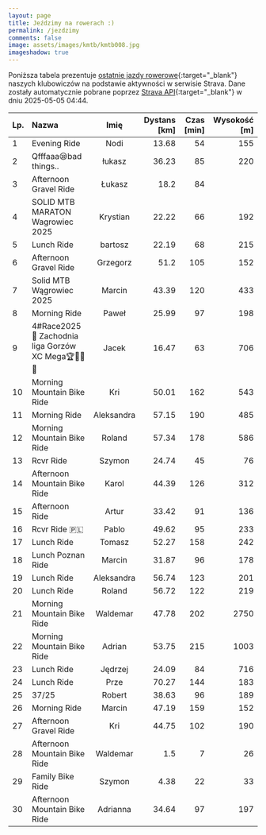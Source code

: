 ```yaml
---
layout: page
title: Jeździmy na rowerach :)
permalink: /jezdzimy
comments: false
image: assets/images/kmtb/kmtb008.jpg
imageshadow: true
---
```


Poniższa tabela prezentuje [ostatnie jazdy rowerowe](https://www.strava.com/clubs/336381){:target="_blank"} naszych klubowiczów na podstawie aktywności w serwisie Strava. Dane zostały automatycznie pobrane poprzez [Strava API](https://developers.strava.com/docs/reference/#api-Clubs-getClubActivitiesById){:target="_blank"} w dniu 2025-05-05 04:44.

Lp. | Nazwa | Imię | Dystans [km] | Czas [min] | Wysokość [m]
:--- | :--- | :---: | ---: | ---: | ---:
1|Evening Ride|Nodi|13.68|54|155
2|Qfffaaa😪bad things..|łukasz|36.23|85|220
3|Afternoon Gravel Ride|Łukasz|18.2|84|
4|SOLID MTB MARATON Wagrowiec 2025|Krystian|22.22|66|192
5|Lunch Ride|bartosz|22.19|68|215
6|Afternoon Gravel Ride|Grzegorz|51.2|105|152
7|Solid MTB Wągrowiec 2025|Marcin|43.39|120|433
8|Morning Ride|Paweł|25.99|97|198
9|4#Race2025🏁 Zachodnia liga Gorzów XC Mega🏆🚴‍♂️💥|Jacek|16.47|63|706
10|Morning Mountain Bike Ride|Kri|50.01|162|543
11|Morning Ride|Aleksandra|57.15|190|485
12|Morning Mountain Bike Ride|Roland|57.34|178|586
13|Rcvr Ride|Szymon|24.74|45|76
14|Afternoon Mountain Bike Ride|Karol|44.39|126|312
15|Afternoon Ride|Artur|33.42|91|136
16|Rcvr Ride 🇵🇱|Pablo|49.62|95|233
17|Lunch Ride|Tomasz|52.27|158|242
18|Lunch Poznan Ride|Marcin|31.87|96|178
19|Lunch Ride|Aleksandra|56.74|123|201
20|Lunch Ride|Roland|56.72|122|219
21|Morning Mountain Bike Ride|Waldemar|47.78|202|2750
22|Morning Mountain Bike Ride|Adrian|53.75|215|1003
23|Lunch Ride|Jędrzej|24.09|84|716
24|Lunch Ride|Prze|70.27|144|183
25|37/25|Robert|38.63|96|189
26|Morning Ride|Marcin|47.19|159|152
27|Afternoon Gravel Ride|Kri|44.75|102|190
28|Afternoon Mountain Bike Ride|Waldemar|1.5|7|26
29|Family Bike Ride|Szymon|4.38|22|33
30|Afternoon Mountain Bike Ride|Adrianna|34.64|97|197
